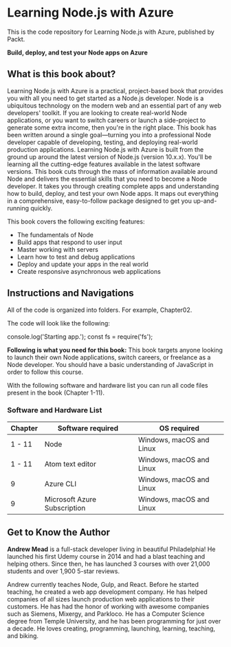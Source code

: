 # Learning Node.js with Azure


This is the code repository for Learning Node.js with Azure, published by Packt.

**Build, deploy, and test your Node apps on Azure**

## What is this book about?
Learning Node.js with Azure is a practical, project-based book that provides you with all you need to get started as a Node.js developer. Node is a ubiquitous technology on the modern web and an essential part of any web developers' toolkit. 
If you are looking to create real-world Node applications, or you want to switch careers or launch a side-project to generate some extra income, then you're in the right place. This book has been written around a single goal—turning you into a professional Node developer capable of developing, testing, and deploying real-world production applications. Learning Node.js with Azure is built from the ground up around the latest version of Node.js (version 10.x.x). You'll be learning all the cutting-edge features available in the latest software versions. This book cuts through the mass of information available around Node and delivers the essential skills that you need to become a Node developer. It takes you through creating complete apps and understanding how to build, deploy, and test your own Node apps.
It maps out everything in a comprehensive, easy-to-follow package designed to get you up-and-running quickly.

This book covers the following exciting features:
* The fundamentals of Node
* Build apps that respond to user input
* Master working with servers
* Learn how to test and debug applications
* Deploy and update your apps in the real world
* Create responsive asynchronous web applications


## Instructions and Navigations
All of the code is organized into folders. For example, Chapter02.

The code will look like the following:

console.log('Starting app.');
const fs = require('fs');

**Following is what you need for this book:**
This book targets anyone looking to launch their own Node applications, switch careers, or freelance as a Node developer. You should have a basic understanding of JavaScript in order to follow this course.

With the following software and hardware list you can run all code files present in the book (Chapter 1-11).
### Software and Hardware List
| Chapter | Software required | OS required |
| -------- | ------------------------------------ | ----------------------------------- |
| 1 - 11 | Node | Windows, macOS and Linux |
| 1 - 11 | Atom text editor | Windows, macOS and Linux |
| 9 | Azure CLI | Windows, macOS and Linux |
| 9 | Microsoft  Azure Subscription | Windows, macOS and Linux |





## Get to Know the Author
**Andrew Mead**
is a full-stack developer living in beautiful Philadelphia! He launched his first Udemy course in 2014 and had a blast teaching and helping others. Since then, he has launched 3 courses with over 21,000 students and over 1,900 5-star reviews.

Andrew currently teaches Node, Gulp, and React. Before he started teaching, he created a web app development company. He has helped companies of all sizes launch production web applications to their customers. He has had the honor of working with awesome companies such as Siemens, Mixergy, and Parkloco. He has a Computer Science degree from Temple University, and he has been programming for just over a decade. He loves creating, programming, launching, learning, teaching, and biking.



